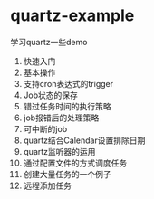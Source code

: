 # quartz-example
学习quartz一些demo

1.  快速入门
2.  基本操作
3.  支持cron表达式的trigger
4.  Job状态的保存
5.  错过任务时间的执行策略
6.  job报错后的处理策略
7.  可中断的job
8.  quartz结合Calendar设置排除日期
9.  quartz监听器的运用
10. 通过配置文件的方式调度任务
11. 创建大量任务的一个例子
12. 远程添加任务
